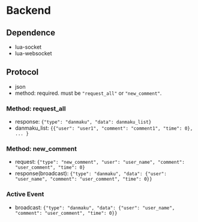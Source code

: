 # Backend
## Dependence
* lua-socket
* lua-websocket

## Protocol
* json
* method: required. must be `"request_all"` or `"new_comment"`.

### Method: request_all
* response: `{"type": "danmaku", "data": danmaku_list}`
* danmaku_list: `{{"user": "user1", "comment": "comment1", "time": 0}, ... }`

### Method: new_comment
* request: `{"type": "new_comment", "user": "user_name", "comment": "user_comment", "time": 0}`
* response(broadcast): `{"type": "danmaku", "data": {"user": "user_name", "comment": "user_comment", "time": 0}}`

### Active Event
* broadcast: `{"type": "danmaku", "data": {"user": "user_name", "comment": "user_comment", "time": 0}}`
